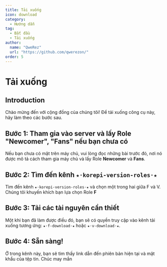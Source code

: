 ```yaml
---
title: Tải xuống
icon: download
category:
  - Hướng dẫn
tag:
  - Bắt đầu
  - Tải xuống
author:
  name: "QweRez"
  url: "https://github.com/qwerezon/"
order: 5
---
```


# Tải xuống

## Introduction

Chào mừng đến với cộng đồng của chúng tôi! Để tải xuống công cụ này, hãy làm theo các bước sau.

## Bước 1: Tham gia vào server và lấy Role "Newcomer", "Fans" nếu bạn chưa có

Nếu bạn chưa có mặt trên máy chủ, vui lòng đọc những bài trước đó, nơi nó được mô tả cách tham gia máy chủ và lấy Role **Newcomer** và **Fans**.

## Bước 2: Tìm đến kênh `★⋅korepi-version-roles⋅★`

Tìm đến kênh `★⋅korepi-version-roles⋅★` và chọn một trong hai giữa F và V. Chúng tôi khuyến khích bạn lựa chọn Role **F**

## Bước 3: Tải các tài nguyên cần thiết

Một khi bạn đã làm được điều đó, bạn sẽ có quyền truy cập vào kênh tải xuống tương ứng: `★⋅f-download⋅★` hoặc `★⋅v-download⋅★`.

## Bước 4: Sẵn sàng!

Ở trong kênh này, bạn sẽ tìm thấy link dẫn đến phiên bản hiện tại và mật khẩu của tệp tin. Chúc may mắn
